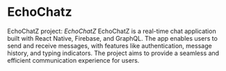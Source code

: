 # EchoChatz
 EchoChatZ project:  *EchoChatZ*  EchoChatZ is a real-time chat application built with React Native, Firebase, and GraphQL. The app enables users to send and receive messages, with features like authentication, message history, and typing indicators. The project aims to provide a seamless and efficient communication experience for users.  
